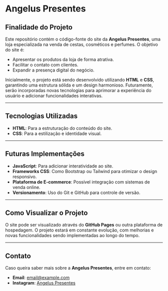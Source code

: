 # Angelus Presentes

## Finalidade do Projeto

Este repositório contém o código-fonte do site da **Angelus Presentes**, uma loja especializada na venda de cestas, cosméticos e perfumes. O objetivo do site é:

- Apresentar os produtos da loja de forma atrativa.
- Facilitar o contato com clientes.
- Expandir a presença digital do negócio.

Inicialmente, o projeto está sendo desenvolvido utilizando **HTML** e **CSS**, garantindo uma estrutura sólida e um design harmonioso. Futuramente, serão incorporadas novas tecnologias para aprimorar a experiência do usuário e adicionar funcionalidades interativas.

---

## Tecnologias Utilizadas

- **HTML**: Para a estruturação do conteúdo do site.
- **CSS**: Para a estilização e identidade visual.

---

## Futuras Implementações

- **JavaScript**: Para adicionar interatividade ao site.
- **Frameworks CSS**: Como Bootstrap ou Tailwind para otimizar o design responsivo.
- **Plataforma de E-commerce**: Possível integração com sistemas de venda online.
- **Versionamento**: Uso do Git e GitHub para controle de versão.

---

## Como Visualizar o Projeto

O site pode ser visualizado através do **GitHub Pages** ou outra plataforma de hospedagem. O projeto estará em constante evolução, com melhorias e novas funcionalidades sendo implementadas ao longo do tempo.

---

## Contato

Caso queira saber mais sobre a **Angelus Presentes**, entre em contato:

- **Email**: email@example.com  
- **Instagram**: [Angelus Presentes](https://www.instagram.com/angeluspresentes) 

